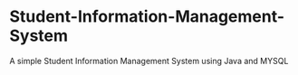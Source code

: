 # Student-Information-Management-System


A simple Student Information Management System using Java and MYSQL
